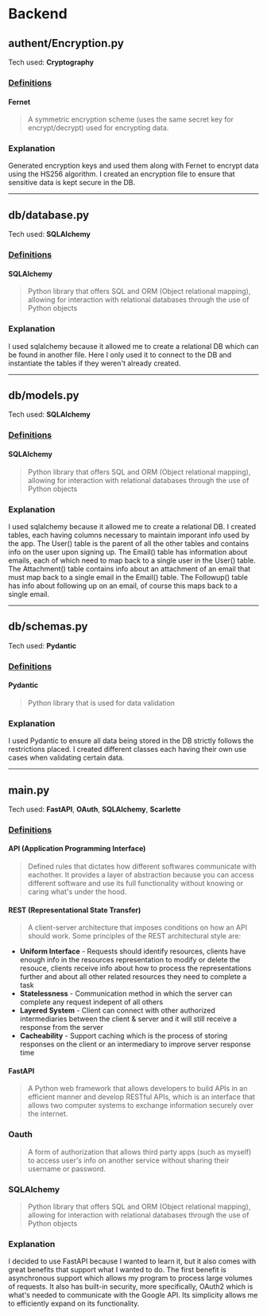 # Backend

## **authent/Encryption.py**
Tech used: **Cryptography**
### <u> **Definitions** </u>

#### **Fernet**
> A symmetric encryption scheme (uses the same secret key for encrypt/decrypt) used for encrypting data.

### **Explanation**
Generated encryption keys and used them along with Fernet to encrypt data using the HS256 algorithm. I created an encryption file to ensure that sensitive data is kept secure in the DB.

---

## **db/database.py**
Tech used: **SQLAlchemy**
### <u> **Definitions** </u>

#### **SQLAlchemy**
>  Python library that offers SQL and ORM (Object relational mapping), allowing for interaction with relational databases through the use of Python objects

### **Explanation**
I used sqlalchemy because it allowed me to create a relational DB which can be found in another file. Here I only used it to connect to the DB and instantiate the tables if they weren't already created.  

---

## **db/models.py**
Tech used: **SQLAlchemy**
### <u> **Definitions** </u>

#### **SQLAlchemy**
>  Python library that offers SQL and ORM (Object relational mapping), allowing for interaction with relational databases through the use of Python objects

### **Explanation**
I used sqlalchemy because it allowed me to create a relational DB. I created tables, each having columns necessary to maintain imporant info used by the app. The User() table is the parent of all the other tables and contains info on the user upon signing up. The Email() table has information about emails, each of which need to map back to a single user in the User() table. The Attachment() table contains info about an attachment of an email that must map back to a single email in the Email() table. The Followup() table has info about following up on an email, of course this maps back to a single email.

---

## **db/schemas.py**
Tech used: **Pydantic**
### <u> **Definitions** </u>

#### **Pydantic**
>  Python library that is used for data validation

### **Explanation**
I used Pydantic to ensure all data being stored in the DB strictly follows the restrictions placed. I created different classes each having their own use cases when validating certain data. 

---

## **main.py**
Tech used: **FastAPI**, **OAuth**, **SQLAlchemy**, **Scarlette**
### <u> **Definitions** </u>

#### **API** (Application Programming Interface) 
> Defined rules that dictates how different softwares communicate with eachother. It provides a layer of abstraction because you can access different software and use its full functionality without knowing or caring what's under the hood. 

#### **REST** (Representational State Transfer)
> A client-server architecture that imposes conditions on how an API should work. Some principles of the REST architectural style are:
- **Uniform Interface** - Requests should identify resources, clients have enough info in the resources representation to modify or delete the resouce, clients receive info about how to process the representations further and about all other related resources they need to complete a task
- **Statelessness** - Communication method in which the server can complete any request indepent of all others
- **Layered System** - Client can connect with other authorized intermediaries between the client & server and it will still receive a response from the server
- **Cacheability** - Support caching which is the process of storing responses on the client or an intermediary to improve server response time

#### **FastAPI**
> A Python web framework that allows developers to build APIs in an efficient manner and develop RESTful APIs, which is an interface that allows two computer systems to exchange information securely over the internet. 

### **Oauth**
> A form of authorization that allows third party apps (such as myself) to access user's info on another service without sharing their username or password.

### **SQLAlchemy**
>  Python library that offers SQL and ORM (Object relational mapping), allowing for interaction with relational databases through the use of Python objects

### **Explanation**
I decided to use FastAPI because I wanted to learn it, but it also comes with great benefits that support what I wanted to do. The first benefit is asynchronous support which allows my program to process large volumes of requests. It also has built-in security, more specifically, OAuth2 which is what's needed to communicate with the Google API. Its simplicity allows me to efficiently expand on its functionality.